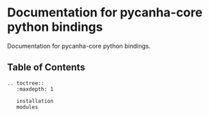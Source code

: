 # Documentation for pycanha-core python bindings

Documentation for pycanha-core python bindings.

## Table of Contents


```{eval-rst}
.. toctree::
   :maxdepth: 1

   installation
   modules

```

